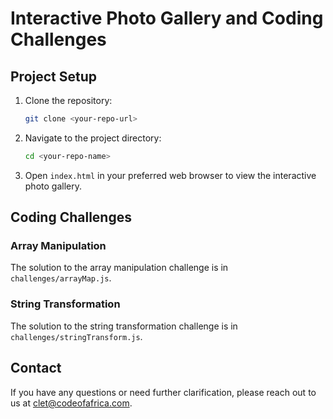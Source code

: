 
# Interactive Photo Gallery and Coding Challenges

## Project Setup

1. Clone the repository:
    ```bash
    git clone <your-repo-url>
    ```

2. Navigate to the project directory:
    ```bash
    cd <your-repo-name>
    ```

3. Open `index.html` in your preferred web browser to view the interactive photo gallery.

## Coding Challenges

### Array Manipulation

The solution to the array manipulation challenge is in `challenges/arrayMap.js`.

### String Transformation

The solution to the string transformation challenge is in `challenges/stringTransform.js`.

## Contact

If you have any questions or need further clarification, please reach out to us at clet@codeofafrica.com.
